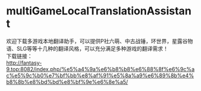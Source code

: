 # multiGameLocalTranslationAssistant
欢迎下载多游戏本地翻译助手，可以提供P社六萌、中古战锤，环世界，星露谷物语、SLG等等十几种的翻译风格，可以充分满足多种游戏的翻译需求！<br>下载链接：<br>http://fantasy-9.top:8082/index.php/%e5%a4%9a%e6%b8%b8%e6%88%8f%e6%9c%ac%e5%9c%b0%e7%bf%bb%e8%af%91%e5%8a%a9%e6%89%8b%e4%b8%8b%e8%bd%bd%e8%bf%9e%e6%8e%a5/
